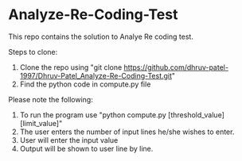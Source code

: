 # Analyze-Re-Coding-Test
This repo contains the solution to Analye Re coding test.

Steps to clone:
1. Clone the repo using "git clone https://github.com/dhruv-patel-1997/Dhruv-Patel_Analyze-Re-Coding-Test.git" 
2. Find the python code in compute.py file

Please note the following:
1. To run the program use "python compute.py [threshold_value] [limit_value]"
2. The user enters the number of input lines he/she wishes to enter.
3. User will enter the input value
4. Output will be shown to user line by line.
